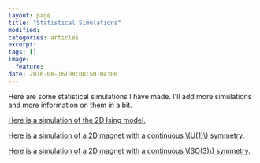 ```yaml
---
layout: page
title: "Statistical Simulations"
modified:
categories: articles
excerpt:
tags: []
image:
  feature:
date: 2016-08-16T08:08:50-04:00
---
```


Here are some statistical simulations I have made. I'll add more simulations and more information on them in a bit.


[Here is a simulation of the 2D Ising model.](/scripts/ising.html)

[Here is a simulation of a 2D magnet with a continuous \\(U(1)\\) symmetry.](/scripts/U1.html)

[Here is a simulation of a 2D magnet with a continuous \\(SO(3)\\) symmetry.](/scripts/SO(3).html)